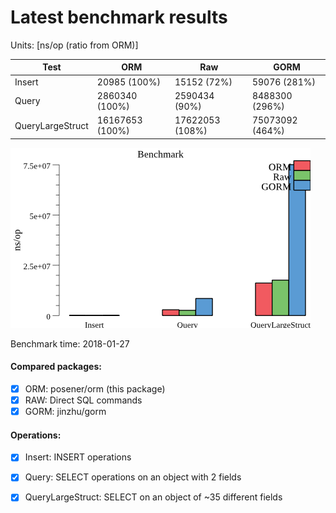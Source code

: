 # Latest benchmark results

Units: [ns/op (ratio from ORM)]

| Test | ORM | Raw | GORM |
| --- | --- | --- | --- |
| Insert | 20985 (100%) | 15152 (72%) | 59076 (281%) |
| Query | 2860340 (100%) | 2590434 (90%) | 8488300 (296%) |
| QueryLargeStruct | 16167653 (100%) | 17622053 (108%) | 75073092 (464%) |


![graph](./benchmark.png)



Benchmark time: 2018-01-27


#### Compared packages:

- [x] ORM: posener/orm (this package)
- [x] RAW: Direct SQL commands
- [x] GORM: jinzhu/gorm

#### Operations:

- [x] Insert: INSERT operations
- [X] Query: SELECT operations on an object with 2 fields
- [X] QueryLargeStruct: SELECT on an object of ~35 different fields

